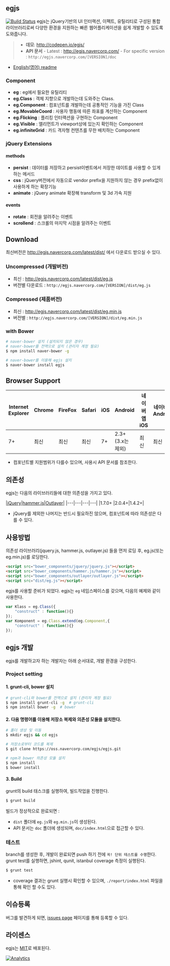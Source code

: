 ## egjs
[![Build Status](https://travis-ci.org/egjs/egjs.svg?branch=master)](https://travis-ci.org/egjs/egjs)
egjs는 jQuery기반의 UI 인터랙션, 이펙트, 유틸리티로 구성된 통합 라이브러리로써 다양한 환경을 지원하는 빠른 웹어플리케이션을 쉽게 개발할 수 있도록 도와줍니다. 

> - **데모**: http://codepen.io/egjs/
> - **API 문서**
    - Latest : http://egjs.navercorp.com/
    - For specific version : `http://egjs.navercorp.com/[VERSION]/doc`

- [English(영어) readme](README.md)

### Component
* **eg** : eg에서 필요한 유틸리티
* **eg.Class** : 객체 지향으로 개발하는데 도와주는 Class.
* **eg.Component** : 컴포넌트를 개발하는데 공통적인 기능을 가진 Class
* **eg.MovableCoord** : 사용자 행동에 따른 좌표를 계산하는 Component
* **eg.Flicking** : 플리킹 인터랙션을 구현하는 Component
* **eg.Visible** : 엘리먼트가 viewport상에 있는지 확인하는 Component
* **eg.infiniteGrid** : 카드 격자형 컨텐츠를 무한 배치하는 Component
 
### jQuery Extensions
#### methods
* **persist** : 데이터를 저장하고 persist이벤트에서 저장한 데이트를 사용할 수 있게 하는 메서드
* **css** : jQuery버전에서 자동으로 vendor prefix을 지원하지 않는 경우 prefix없이 사용하게 하는 확장기능
* **animate** : jQuery animate 확장해 transform 및 3d 가속 지원

#### events
* **rotate** : 회전을 알려주는 이벤트
* **scrollend** : 스크롤의 마지막 시점을 알려주는 이벤트


## Download
최신버전은 http://egjs.navercorp.com/latest/dist/ 에서 다운로드 받으실 수 있다.

### Uncompressed (개발버전)
  - 최신 : http://egjs.navercorp.com/latest/dist/eg.js
  - 버전별 다운로드 :  `http://egjs.navercorp.com/[VERSION]/dist/eg.js`

### Compressed (제품버전)
  - 최신 : http://egjs.navercorp.com/latest/dist/eg.min.js
  - 버전별 : `http://egjs.navercorp.com/[VERSION]/dist/eg.min.js`

### with Bower

```bash
# naver-bower 설치 (설치되지 않은 경우)
# naver-bower를 전역으로 설치 (관리자 계정 필요)
$ npm install naver-bower -g

# naver-bower를 이용해 egjs 설치
$ naver-bower install egjs
```

## Browser Support
|Internet Explorer|Chrome|FireFox|Safari|iOS|Android|네이버앱 iOS|네이버앱 Android|
|---|---|---|---|---|---|---|---|
|7+|최신|최신|최신|7+|2.3+ (3.x는 제외)|최신|최신|
- 컴포넌트별 지원범위가 다를수 있으며, 사용시 API 문서를 참조한다.

## 의존성
egjs는 다음의 라이브러리들에 대한 의존성을 가지고 있다. 

|[jQuery](https://jquery.com/)|[hammer.js](http://hammerjs.github.io/)|[Outlayer](https://github.com/metafizzy/outlayer/)|
|---|---|---|---|
|1.7.0+ |2.0.4+|1.4.2+|

- jQuery를 제외한 나머지는 반드시 필요하진 않으며, 컴포넌트에 따라 의존성은 다를 수 있다.


## 사용방법
의존성 라이브러리(jquery.js, hammer.js, outlayer.js) 들을 먼저 로딩 후, eg.js(또는 eg.min.js)를 로딩한다.

```html
<script src="bower_components/jquery/jquery.js"></script>
<script src="bower_components/hammer.js/hammer.js"></script>
<script src="bower_components/outlayer/outlayer.js"></script>
<script src="dist/eg.js"></script>
```

egjs를 사용할 준비가 되었다.
egjs는 `eg` 네임스페이스를 갖으며, 다음의 예제와 같이 사용한다.

```javascript
var Klass = eg.Class({
    "construct" : function(){}
});
var Komponent = eg.Class.extend(eg.Component,{
    "construct" : function(){}
});
```


## egjs 개발
egjs를 개발하고자 하는 개발자는 아래 순서대로, 개발 환경을 구성한다.

### Project setting
#### 1. grunt-cli, bower 설치
```bash
# grunt-cli와 bower를 전역으로 설치 (관리자 계정 필요)
$ npm install grunt-cli -g  # grunt-cli
$ npm install bower -g  # bower
```

#### 2. 다음 명령어를 이용해 저장소 복제와 의존성 모듈을 설치한다.
```bash
# 폴더 생성 및 이동
$ mkdir egjs && cd egjs

# 저장소로부터 코드를 복제
$ git clone https://oss.navercorp.com/egjs/egjs.git

# npm과 bower 의존성 모듈 설치
$ npm install
$ bower install
```

#### 3. Build
grunt의 build 태스크를 실행하여, 빌드작업을 진행한다.

```bash
$ grunt build
```
빌드가 정상적으로 완료되면 :

- `dist` 폴더에 `eg.js`와 `eg.min.js`이 생성된다.
- API 문서는 `doc` 폴더에 생성되며, `doc/index.html`으로 접근할 수 있다.


### 테스트
branch를 생성한 후, 개발이 완료되면 push 하기 전에 `꼭! 단위 테스트를 수행`한다.
grunt test를 실행하면, jshint, qunit, istanbul coverage 측정이 실행된다.
```bash
$ grunt test
```
- coverage 결과는 grunt 실행시 확인할 수 있으며, `./report/index.html` 파일을 통해 확인 할 수도 있다.

## 이슈등록
버그를 발견하게 되면, [issues page](https://oss.navercorp.com/egjs/egjs/issues) 페이지를 통해 등록할 수 있다.

## 라이센스
egjs는 [MIT](http://egjs.github.io/license)로 배포된다.

[![Analytics](https://ga-beacon.appspot.com/UA-70842526-5/egjs/readme)](https://github.com/egjs/egjs)
